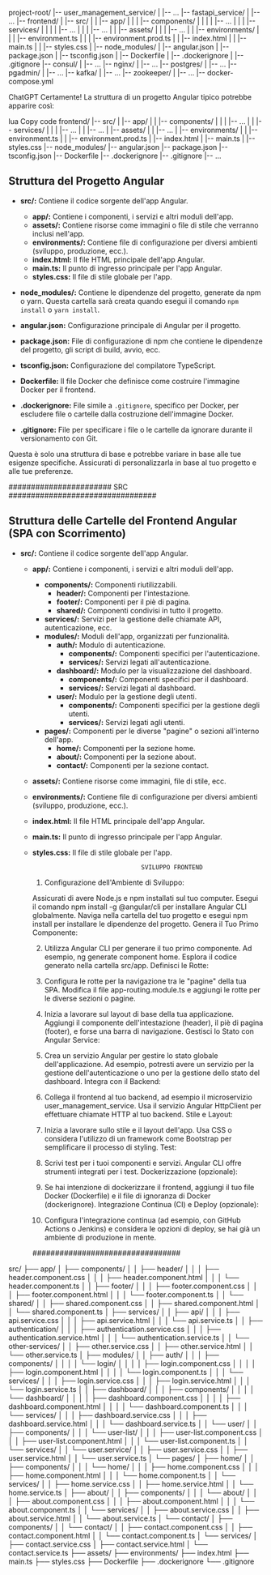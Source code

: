 project-root/
|-- user_management_service/
|   |-- ...
|-- fastapi_service/
|   |-- ...
|-- frontend/
|   |-- src/
|   |   |-- app/
|   |   |   |-- components/
|   |   |   |   |-- ...
|   |   |   |-- services/
|   |   |   |   |-- ...
|   |   |   |-- ...
|   |   |-- assets/
|   |   |   |-- ...
|   |   |-- environments/
|   |   |   |-- environment.ts
|   |   |   |-- environment.prod.ts
|   |   |-- index.html
|   |   |-- main.ts
|   |   |-- styles.css
|   |-- node_modules/
|   |-- angular.json
|   |-- package.json
|   |-- tsconfig.json
|   |-- Dockerfile
|   |-- .dockerignore
|   |-- .gitignore
|-- consul/
|   |-- ...
|-- nginx/
|   |-- ...
|-- postgres/
|   |-- ...
|-- pgadmin/
|   |-- ...
|-- kafka/
|   |-- ...
|-- zookeeper/
|   |-- ...
|-- docker-compose.yml



ChatGPT
Certamente! La struttura di un progetto Angular tipico potrebbe apparire così:

lua
Copy code
frontend/
|-- src/
|   |-- app/
|   |   |-- components/
|   |   |   |-- ...
|   |   |-- services/
|   |   |   |-- ...
|   |   |-- ...
|   |-- assets/
|   |   |-- ...
|   |-- environments/
|   |   |-- environment.ts
|   |   |-- environment.prod.ts
|   |-- index.html
|   |-- main.ts
|   |-- styles.css
|-- node_modules/
|-- angular.json
|-- package.json
|-- tsconfig.json
|-- Dockerfile
|-- .dockerignore
|-- .gitignore
|-- ...
  
## Struttura del Progetto Angular

- **src/:** Contiene il codice sorgente dell'app Angular.
  - **app/:** Contiene i componenti, i servizi e altri moduli dell'app.
  - **assets/:** Contiene risorse come immagini o file di stile che verranno inclusi nell'app.
  - **environments/:** Contiene file di configurazione per diversi ambienti (sviluppo, produzione, ecc.).
  - **index.html:** Il file HTML principale dell'app Angular.
  - **main.ts:** Il punto di ingresso principale per l'app Angular.
  - **styles.css:** Il file di stile globale per l'app.

- **node_modules/:** Contiene le dipendenze del progetto, generate da npm o yarn. Questa cartella sarà creata quando esegui il comando `npm install` o `yarn install`.

- **angular.json:** Configurazione principale di Angular per il progetto.

- **package.json:** File di configurazione di npm che contiene le dipendenze del progetto, gli script di build, avvio, ecc.

- **tsconfig.json:** Configurazione del compilatore TypeScript.

- **Dockerfile:** Il file Docker che definisce come costruire l'immagine Docker per il frontend.

- **.dockerignore:** File simile a `.gitignore`, specifico per Docker, per escludere file o cartelle dalla costruzione dell'immagine Docker.

- **.gitignore:** File per specificare i file o le cartelle da ignorare durante il versionamento con Git.

Questa è solo una struttura di base e potrebbe variare in base alle tue esigenze specifiche. Assicurati di personalizzarla in base al tuo progetto e alle tue preferenze.





####################### SRC #################################

## Struttura delle Cartelle del Frontend Angular (SPA con Scorrimento)

- **src/:** Contiene il codice sorgente dell'app Angular.
  - **app/:** Contiene i componenti, i servizi e altri moduli dell'app.
    - **components/:** Componenti riutilizzabili.
      - **header/:** Componenti per l'intestazione.
      - **footer/:** Componenti per il piè di pagina.
      - **shared/:** Componenti condivisi in tutto il progetto.
    - **services/:** Servizi per la gestione delle chiamate API, autenticazione, ecc.
    - **modules/:** Moduli dell'app, organizzati per funzionalità.
      - **auth/:** Modulo di autenticazione.
        - **components/:** Componenti specifici per l'autenticazione.
        - **services/:** Servizi legati all'autenticazione.
      - **dashboard/:** Modulo per la visualizzazione del dashboard.
        - **components/:** Componenti specifici per il dashboard.
        - **services/:** Servizi legati al dashboard.
      - **user/:** Modulo per la gestione degli utenti.
        - **components/:** Componenti specifici per la gestione degli utenti.
        - **services/:** Servizi legati agli utenti.
    - **pages/:** Componenti per le diverse "pagine" o sezioni all'interno dell'app.
      - **home/:** Componenti per la sezione home.
      - **about/:** Componenti per la sezione about.
      - **contact/:** Componenti per la sezione contact.
  - **assets/:** Contiene risorse come immagini, file di stile, ecc.
  - **environments/:** Contiene file di configurazione per diversi ambienti (sviluppo, produzione, ecc.).
  - **index.html:** Il file HTML principale dell'app Angular.
  - **main.ts:** Il punto di ingresso principale per l'app Angular.
  - **styles.css:** Il file di stile globale per l'app.
                                      




                                      SVILUPPO FRONTEND




    1. Configurazione dell'Ambiente di Sviluppo:

      Assicurati di avere Node.js e npm installati sul tuo computer.
      Esegui il comando npm install -g @angular/cli per installare Angular CLI globalmente.
      Naviga nella cartella del tuo progetto e esegui npm install per installare le dipendenze del progetto.
      Genera il Tuo Primo Componente:

    2. Utilizza Angular CLI per generare il tuo primo componente. Ad esempio, ng generate component home.
      Esplora il codice generato nella cartella src/app.
      Definisci le Rotte:

    3. Configura le rotte per la navigazione tra le "pagine" della tua SPA. Modifica il file app-routing.module.ts e         aggiungi    le  rotte per le diverse sezioni o pagine.

    4. Inizia a lavorare sul layout di base della tua applicazione. Aggiungi il componente dell'intestazione (header), il piè di pagina (footer), e forse una barra di navigazione.
    Gestisci lo Stato con Angular Service:

    5. Crea un servizio Angular per gestire lo stato globale dell'applicazione. Ad esempio, potresti avere un servizio per la gestione dell'autenticazione o uno per la gestione dello stato del dashboard.
    Integra con il Backend:

    6. Collega il frontend al tuo backend, ad esempio il microservizio user_management_service. Usa il servizio Angular HttpClient per effettuare chiamate HTTP al tuo backend.
    Stile e Layout:

    7. Inizia a lavorare sullo stile e il layout dell'app. Usa CSS o considera l'utilizzo di un framework come Bootstrap per semplificare il processo di styling.
    Test:

    8. Scrivi test per i tuoi componenti e servizi. Angular CLI offre strumenti integrati per i test.
    Dockerizzazione (opzionale):

    9. Se hai intenzione di dockerizzare il frontend, aggiungi il tuo file Docker (Dockerfile) e il file di ignoranza di Docker (dockerignore).
    Integrazione Continua (CI) e Deploy (opzionale):

    10. Configura l'integrazione continua (ad esempio, con GitHub Actions o Jenkins) e considera le opzioni di deploy, se hai già un ambiente di produzione in mente.



    #################################


src/
├── app/
│   ├── components/
│   │   ├── header/
│   │   │   ├── header.component.css
│   │   │   ├── header.component.html
│   │   │   └── header.component.ts
│   │   ├── footer/
│   │   │   ├── footer.component.css
│   │   │   ├── footer.component.html
│   │   │   └── footer.component.ts
│   │   └── shared/
│   │       ├── shared.component.css
│   │       ├── shared.component.html
│   │       └── shared.component.ts
│   ├── services/
│   │   ├── api/
│   │   │   ├── api.service.css
│   │   │   ├── api.service.html
│   │   │   └── api.service.ts
│   │   ├── authentication/
│   │   │   ├── authentication.service.css
│   │   │   ├── authentication.service.html
│   │   │   └── authentication.service.ts
│   │   └── other-services/
│   │       ├── other.service.css
│   │       ├── other.service.html
│   │       └── other.service.ts
│   ├── modules/
│   │   ├── auth/
│   │   │   ├── components/
│   │   │   │   └── login/
│   │   │   │       ├── login.component.css
│   │   │   │       ├── login.component.html
│   │   │   │       └── login.component.ts
│   │   │   └── services/
│   │   │       ├── login.service.css
│   │   │       ├── login.service.html
│   │   │       └── login.service.ts
│   │   ├── dashboard/
│   │   │   ├── components/
│   │   │   │   └── dashboard/
│   │   │   │       ├── dashboard.component.css
│   │   │   │       ├── dashboard.component.html
│   │   │   │       └── dashboard.component.ts
│   │   │   └── services/
│   │   │       ├── dashboard.service.css
│   │   │       ├── dashboard.service.html
│   │   │       └── dashboard.service.ts
│   │   └── user/
│   │       ├── components/
│   │       │   └── user-list/
│   │       │       ├── user-list.component.css
│   │       │       ├── user-list.component.html
│   │       │       └── user-list.component.ts
│   │       └── services/
│   │           └── user.service/
│   │               ├── user.service.css
│   │               ├── user.service.html
│   │               └── user.service.ts
│   └── pages/
│       ├── home/
│       │   ├── components/
│       │   │   └── home/
│       │   │       ├── home.component.css
│       │   │       ├── home.component.html
│       │   │       └── home.component.ts
│       │   └── services/
│       │       ├── home.service.css
│       │       ├── home.service.html
│       │       └── home.service.ts
│       ├── about/
│       │   ├── components/
│       │   │   └── about/
│       │   │       ├── about.component.css
│       │   │       ├── about.component.html
│       │   │       └── about.component.ts
│       │   └── services/
│       │       ├── about.service.css
│       │       ├── about.service.html
│       │       └── about.service.ts
│       └── contact/
│           ├── components/
│           │   └── contact/
│           │       ├── contact.component.css
│           │       ├── contact.component.html
│           │       └── contact.component.ts
│           └── services/
│               ├── contact.service.css
│               ├── contact.service.html
│               └── contact.service.ts
├── assets/
├── environments/
├── index.html
├── main.ts
├── styles.css
├── Dockerfile
├── .dockerignore
└── .gitignore
